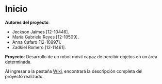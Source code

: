 # Inicio

**Autores del proyecto**: 

* Jeckson Jaimes [12-10446].
* María Gabriela Reyes [12-10509].
* Anna Cafaro [12-10997].
* Zadkiel Romero [12-11461].

**Proyecto**: Desarrollo de un robot móvil capaz de percibir objetos en un área determinada.

Al ingresar a la pestaña [Wiki](https://github.com/AGV-G1USB/Inicio/wiki), encontrará la descripción completa del proyecto realizado.

